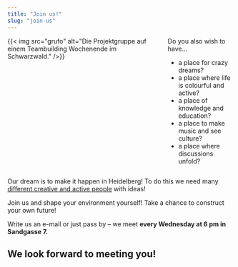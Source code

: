 ```yaml
---
title: "Join us!"
slug: "join-us"
---
```



<div class="columns">
    <div class="column">
        {{< img src="grufo" alt="Die Projektgruppe auf einem Teambuilding Wochenende im Schwarzwald." />}}
    </div>
    <div class="column">
        Do you also wish to have...
        <ul>
        <li>a place for crazy dreams?</li>
        <li>a place where life is colourful and active?</li>
        <li>a place of knowledge and education?</li>
        <li>a place to make music and see culture?</li>
        <li>a place where discussions unfold?</li>
        </ul>
    </div>
</div>

Our dream is to make it happen in Heidelberg! To do this we need many [different creative and active people](/en/about-us) with ideas!

Join us and shape your environment yourself!
Take a chance to construct your own future!

Write us an e-mail or just pass by – we meet **every Wednesday at 6 pm in Sandgasse 7.**

## We look forward to meeting you!
